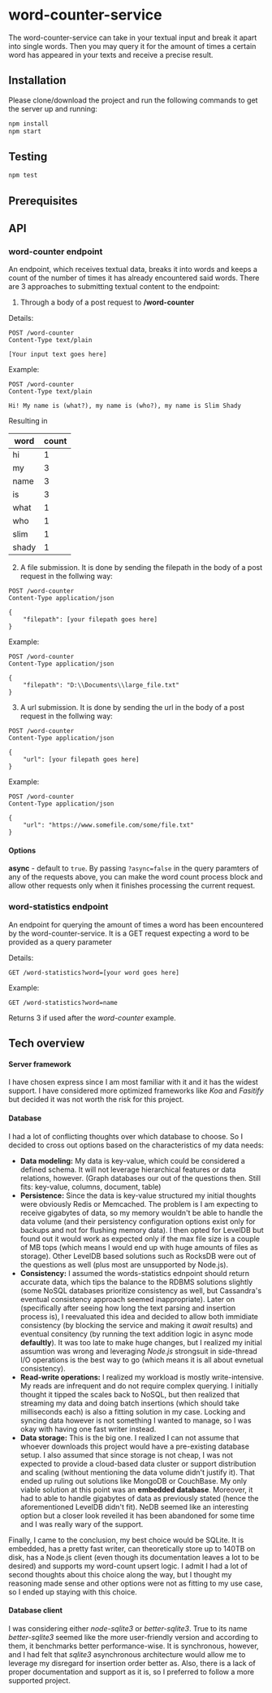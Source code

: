 word-counter-service
====================

The word-counter-service can take in your textual input and break it apart into single words. Then you may query it for the amount of times a certain word has appeared in your texts and receive a precise result.


## Installation
Please clone/download the project and run the following commands to get the server up and running:

```bash
npm install
npm start
```

## Testing

```bash
npm test
```

## Prerequisites


## API

### word-counter endpoint

An endpoint, which receives textual data, breaks it into words and keeps a count of the number of times it has already encountered said words. There are 3 approaches to submitting textual content to the endpoint:
 
1. Through a body of a post request to **/word-counter**

Details:

```http
POST /word-counter
Content-Type text/plain

[Your input text goes here]
```

Example:

```http
POST /word-counter
Content-Type text/plain

Hi! My name is (what?), my name is (who?), my name is Slim Shady
```

Resulting in

| word | count|
|------|------|
| hi | 1 |
| my | 3 |
| name | 3 |
| is | 3 |
| what | 1 |
| who | 1 |
| slim | 1 |
| shady | 1 |

2. A file submission. It is done by sending the filepath in the body of a post request in the follwing way:

```http
POST /word-counter
Content-Type application/json

{
    "filepath": [your filepath goes here]
}
```

Example:

```http
POST /word-counter
Content-Type application/json

{
    "filepath": "D:\\Documents\\large_file.txt"
}
```

3. A url submission. It is done by sending the url in the body of a post request in the follwing way:

```http
POST /word-counter
Content-Type application/json

{
    "url": [your filepath goes here]
}
```

Example:

```http
POST /word-counter
Content-Type application/json

{
    "url": "https://www.somefile.com/some/file.txt"
}
```

#### Options

**async** - default to `true`. By passing `?async=false` in the query paramters of any of the requests above, you can make the word count process block and allow other requests only when it finishes processing the current request.


### word-statistics endpoint

An endpoint for querying the amount of times a word has been encountered by the word-counter-service. It is a GET request expecting a word to be provided as a query parameter

Details:

```http
GET /word-statistics?word=[your word goes here]
```

Example:

```http
GET /word-statistics?word=name
```

Returns 3 if used after the *word-counter* example.


## Tech overview

#### Server framework

I have chosen express since I am most familiar with it and it has the widest support. I have considered more optimized frameworks like *Koa* and *Fasitify* but decided it was not worth the risk for this project.

#### Database

I had a lot of conflicting thoughts over which database to choose. So I decided to cross out options based on the characteristics of my data needs:

* **Data modeling:** My data is key-value, which could be considered a defined schema. It will not leverage hierarchical features or data relations, however. (Graph databases our out of the questions then. Still fits: key-value, columns, document, table)
* **Persistence:** Since the data is key-value structured my initial thoughts were obviously Redis or Memcached. The problem is I am expecting to receive gigabytes of data, so my memory wouldn't be able to handle the data volume (and their persistency configuration options exist only for backups and not for flushing memory data). I then opted for LevelDB but found out it would work as expected only if the max file size is a couple of MB tops (which means I would end up with huge amounts of files as storage). Other LevelDB based solutions such as RocksDB were out of the questions as well (plus most are unsupported by Node.js).
* **Consistency:** I assumed the words-statistics ednpoint should return accurate data, which tips the balance to the RDBMS solutions slightly (some NoSQL databases prioritize consistency as well, but Cassandra's eventual consistency approach seemed inappropriate).
Later on (specifically after seeing how long the text parsing and insertion process is), I reevaluated this idea and decided to allow both immidiate consistency (by blocking the service and making it *await* results) and eventual consitency (by running the text addition logic in async mode **defaultly**). It was too late to make huge changes, but I realized my initial assumtion was wrong and leveraging *Node.js* strongsuit in side-thread I/O operations is the best way to go (which means it is all about evnetual consistency).
* **Read-write operations:** I realized my workload is mostly write-intensive. My reads are infrequent and do not require complex querying. I initially thought it tipped the scales back to NoSQL, but then realized that streaming my data and doing batch insertions (which should take milliseconds each) is also a fitting solution in my case. Locking and syncing data however is not something I wanted to manage, so I was okay with having one fast writer instead.
* **Data storage:** This is the big one. I realized I can not assume that whoever downloads this project would have a pre-existing database setup. I also assumed that since storage is not cheap, I was not expected to provide a cloud-based data cluster or support distribution and scaling (without mentioning the data volume didn't justify it). That ended up ruling out solutions like MongoDB or CouchBase. My only viable solution at this point was an **embedded database**. Moreover, it had to able to handle gigabytes of data as previously stated (hence the aforementioned LevelDB didn't fit). NeDB seemed like an interesting option but a closer look reveiled it has been abandoned for some time and I was really wary of the support.

Finally, I came to the conclusion, my best choice would be SQLite. It is embedded, has a pretty fast writer, can theoretically store up to 140TB on disk, has a Node.js client (even though its documentation leaves a lot to be desired) and supports my word-count upsert logic.
I admit I had a lot of second thoughts about this choice along the way, but I thought my reasoning made sense and other options were not as fitting to my use case, so I ended up staying with this choice.

#### Database client

I was considering either *node-sqlite3* or *better-sqlite3*. True to its name *better-sqlite3* seemed like the more user-friendly version and according to them, it benchmarks better performance-wise. It is synchronous,  however, and I had felt that *sqlite3* asynchronous architecture would allow me to leverage my disregard for insertion order better as. Also, there is a lack of proper documentation and support as it is, so I preferred to follow a more supported project.
